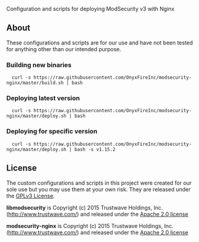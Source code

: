 Configuration and scripts for deploying ModSecurity v3 with Nginx

## About
These configurations and scripts are for our use and have not been tested for anything other than our intended purpose.

### Building new binaries
```
  curl -s https://raw.githubusercontent.com/OnyxFireInc/modsecurity-nginx/master/build.sh | bash
```

### Deploying latest version
```
  curl -s https://raw.githubusercontent.com/OnyxFireInc/modsecurity-nginx/master/deploy.sh | bash
```

### Deploying for specific version
```
  curl -s https://raw.githubusercontent.com/OnyxFireInc/modsecurity-nginx/master/deploy.sh | bash -s v1.15.2
```

## License
The custom configurations and scripts in this project were created for our sole use but you may use them at your own risk. They are released under the [GPLv3 License](https://raw.githubusercontent.com/OnyxfireInc/modsecurity-nginx/master/LICENSE).

__libmodsecurity__ is Copyright (c) 2015 Trustwave Holdings, Inc. (http://www.trustwave.com/) and released under the [Apache 2.0 license](http://www.apache.org/licenses/LICENSE-2.0)

__modsecurity-nginx__ is Copyright (c) 2015 Trustwave Holdings, Inc. (http://www.trustwave.com/) and released under the [Apache 2.0 license](http://www.apache.org/licenses/LICENSE-2.0)

